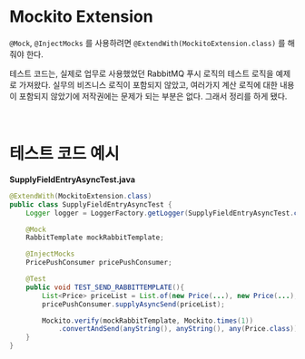 # Mockito Extension

`@Mock`, `@InjectMocks` 를 사용하려면 `@ExtendWith(MockitoExtension.class)` 를 해줘야 한다.<br>

테스트 코드는, 실제로 업무로 사용했었던 RabbitMQ 푸시 로직의 테스트 로직을 예제로 가져왔다. 실무의 비즈니스 로직이 포함되지 않았고, 여러가지 계산 로직에 대한 내용이 포함되지 않았기에 저작권에는 문제가 되는 부분은 없다. 그래서 정리를 하게 됐다.<br>

<br>

# 테스트 코드 예시

**SupplyFieldEntryAsyncTest.java**

```java
@ExtendWith(MockitoExtension.class)
public class SupplyFieldEntryAsyncTest {
	Logger logger = LoggerFactory.getLogger(SupplyFieldEntryAsyncTest.class);

	@Mock
	RabbitTemplate mockRabbitTemplate;

	@InjectMocks
	PricePushConsumer pricePushConsumer;

	@Test
	public void TEST_SEND_RABBITTEMPLATE(){
		List<Price> priceList = List.of(new Price(...), new Price(...), new Price(...));
		pricePushConsumer.supplyAsyncSend(priceList);

		Mockito.verify(mockRabbitTemplate, Mockito.times(1))
			.convertAndSend(anyString(), anyString(), any(Price.class));
	}
}
```

